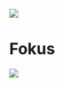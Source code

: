 ![](thumbnail.png)

# Fokus

![](https://github.com/RobertaDev1/projeto-Fokus/assets/164791692/2ca46264-237d-43c5-acf7-aa0474e64bf9)




